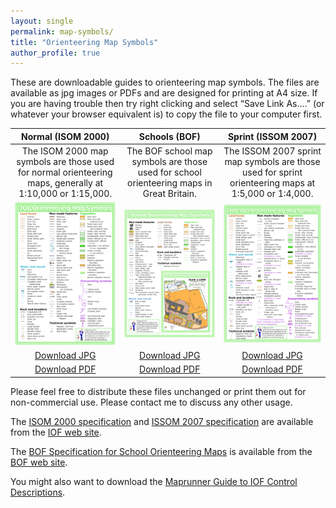 ```yaml
---
layout: single
permalink: map-symbols/
title: "Orienteering Map Symbols"
author_profile: true
---
```

These are downloadable guides to orienteering map symbols. The files are available as jpg images or PDFs and are designed for printing at A4 size. If you are having trouble then try right clicking and select “Save Link As….” (or whatever your browser equivalent is) to copy the file to your computer first.

|Normal (ISOM 2000)|Schools (BOF)|Sprint (ISSOM 2007)|
|:----------------:|:-----------:|:-----------------:|
|The ISOM 2000 map symbols are those used for normal orienteering maps, generally at 1:10,000 or 1:15,000.|The BOF school map symbols are those used for school orienteering maps in Great Britain.|The ISSOM 2007 sprint map symbols are those used for sprint orienteering maps at 1:5,000 or 1:4,000.
|![Maprunner map symbols guide](../images/map-symbols-thumb.gif)|![Maprunner schools map symbols guide](../images/school-map-symbols-thumb.gif)|![Maprunner ISSOM 2007 sprint map symbols guide](../images/sprint-map-symbols-thumb.gif)|
|[Download JPG](../resources/Maprunner-schools-map-symbols.jpg)|[Download JPG](../resources/Maprunner-map-symbols.jpg)|[Download JPG](../resources/Maprunner-sprint-map-symbols.jpg)|
|[Download PDF](../resources/Maprunner-schools-map-symbols.pdf)|[Download PDF](../resources/Maprunner-map-symbols.pdf)|[Download PDF](../resources/Maprunner-sprint-map-symbols.PDF)|

Please feel free to distribute these files unchanged or print them out for non-commercial use. Please contact me to discuss any other usage.

The [ISOM 2000 specification](http://orienteering.org/wp-content/uploads/2010/12/International-Specification-for-Orienteering-Maps-2000_2.pdf) and [ISSOM 2007 specification](http://orienteering.org/wp-content/uploads/2010/12/International-Specification-for-Sprint-Orienteering-Maps-2007_corrected-201211.pdf) are available from the [IOF web site](http://orienteering.org/).

The [BOF Specification for School Orienteering Maps](http://www.britishorienteering.org.uk/images/uploaded/downloads/mappers_schoolmappingspecifications.pdf) is available from the [BOF web site](http://www.britishorienteering.org.uk/).

You might also want to download the [Maprunner Guide to IOF Control Descriptions](../iof-control-descriptions/).